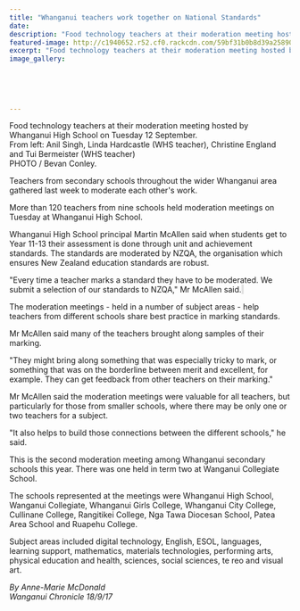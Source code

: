 ```yaml
---
title: "Whanganui teachers work together on National Standards"
date: 
description: "Food technology teachers at their moderation meeting hosted by Whanganui High School..."
featured-image: http://c1940652.r52.cf0.rackcdn.com/59bf31b0b8d39a25890000d4/Moderation-meeting-Tech-teachers-Hardcastle--Tui.jpg
excerpt: "Food technology teachers at their moderation meeting hosted by Whanganui High School on Tuesday 12 September."
image_gallery:
    
    
    
    
    
---
```


<p><span>Food technology teachers at their moderation meeting hosted by Whanganui High School on Tuesday 12 September. <br />From left: Anil Singh, Linda Hardcastle (WHS teacher)</span>, Christine England and Tui Bermeister (WHS teacher)<br />PHOTO / Bevan Conley.</p>
<p class="element element-paragraph">Teachers from secondary schools throughout the wider Whanganui area gathered last week to moderate each other's work.</p>
<p class="element element-paragraph">More than 120 teachers from nine schools held moderation meetings on Tuesday at Whanganui High School.</p>
<p class="element element-paragraph">Whanganui High School principal Martin McAllen said when students get to Year 11-13 their assessment is done through unit and achievement standards. The standards are moderated by NZQA, the organisation which ensures New Zealand education standards are robust.</p>
<p class="element element-paragraph">"Every time a teacher marks a standard they have to be moderated. We submit a selection of our standards to NZQA," Mr McAllen said.<span style="background-color: #e2e2e2;">&nbsp;</span></p>
<p class="element element-paragraph">The moderation meetings - held in a number of subject areas - help teachers from different schools share best practice in marking standards.</p>
<p class="element element-paragraph">Mr McAllen said many of the teachers brought along samples of their marking.</p>
<p class="element element-paragraph">"They might bring along something that was especially tricky to mark, or something that was on the borderline between merit and excellent, for example. They can get feedback from other teachers on their marking."</p>
<p class="element element-paragraph">Mr McAllen said the moderation meetings were valuable for all teachers, but particularly for those from smaller schools, where there may be only one or two teachers for a subject.</p>
<p class="element element-paragraph">"It also helps to build those connections between the different schools," he said.</p>
<p class="element element-paragraph">This is the second moderation meeting among Whanganui secondary schools this year. There was one held in term two at Wanganui Collegiate School.</p>
<p class="element element-paragraph">The schools represented at the meetings were Whanganui High School, Wanganui Collegiate, Whanganui Girls College, Whanganui City College, Cullinane College, Rangitikei College, Nga Tawa Diocesan School, Patea Area School and Ruapehu College.</p>
<p class="element element-paragraph">Subject areas included digital technology, English, ESOL, languages, learning support, mathematics, materials technologies, performing arts, physical education and health, sciences, social sciences, te reo and visual art.</p>
<p class="element element-paragraph"><em>By Anne-Marie McDonald</em><br /><em>Wanganui Chronicle 18/9/17</em></p>

